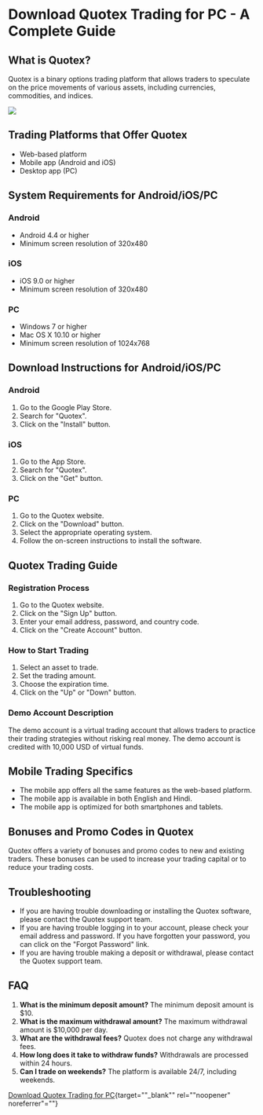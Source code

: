 # Download Quotex Trading for PC - A Complete Guide

## What is Quotex?

Quotex is a binary options trading platform that allows traders to
speculate on the price movements of various assets, including
currencies, commodities, and indices.

[![](https://static.quotex.io/files/5_en/300_250.jpg)](https://traff.sbs/brokerqxsignupf)

## Trading Platforms that Offer Quotex

-   Web-based platform
-   Mobile app (Android and iOS)
-   Desktop app (PC)

## System Requirements for Android/iOS/PC

### Android

-   Android 4.4 or higher
-   Minimum screen resolution of 320x480

### iOS

-   iOS 9.0 or higher
-   Minimum screen resolution of 320x480

### PC

-   Windows 7 or higher
-   Mac OS X 10.10 or higher
-   Minimum screen resolution of 1024x768

## Download Instructions for Android/iOS/PC

### Android

1.  Go to the Google Play Store.
2.  Search for "Quotex".
3.  Click on the "Install" button.

### iOS

1.  Go to the App Store.
2.  Search for "Quotex".
3.  Click on the "Get" button.

### PC

1.  Go to the Quotex website.
2.  Click on the "Download" button.
3.  Select the appropriate operating system.
4.  Follow the on-screen instructions to install the software.

## Quotex Trading Guide

### Registration Process

1.  Go to the Quotex website.
2.  Click on the "Sign Up" button.
3.  Enter your email address, password, and country code.
4.  Click on the "Create Account" button.

### How to Start Trading

1.  Select an asset to trade.
2.  Set the trading amount.
3.  Choose the expiration time.
4.  Click on the "Up" or "Down" button.

### Demo Account Description

The demo account is a virtual trading account that allows traders to
practice their trading strategies without risking real money. The demo
account is credited with 10,000 USD of virtual funds.

## Mobile Trading Specifics

-   The mobile app offers all the same features as the web-based
    platform.
-   The mobile app is available in both English and Hindi.
-   The mobile app is optimized for both smartphones and tablets.

## Bonuses and Promo Codes in Quotex

Quotex offers a variety of bonuses and promo codes to new and existing
traders. These bonuses can be used to increase your trading capital or
to reduce your trading costs.

## Troubleshooting

-   If you are having trouble downloading or installing the Quotex
    software, please contact the Quotex support team.
-   If you are having trouble logging in to your account, please check
    your email address and password. If you have forgotten your
    password, you can click on the "Forgot Password" link.
-   If you are having trouble making a deposit or withdrawal, please
    contact the Quotex support team.

## FAQ

1.  **What is the minimum deposit amount?** The minimum deposit amount
    is \$10.
2.  **What is the maximum withdrawal amount?** The maximum withdrawal
    amount is \$10,000 per day.
3.  **What are the withdrawal fees?** Quotex does not charge any
    withdrawal fees.
4.  **How long does it take to withdraw funds?** Withdrawals are
    processed within 24 hours.
5.  **Can I trade on weekends?** The platform is available 24/7,
    including weekends.

[Download Quotex Trading for
PC](\%22https://traff.sbs/quotexonelink\%22){target=""_blank""
rel=""noopener" noreferrer"=""}


